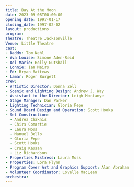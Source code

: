 ```yaml
---
title: Bay At the Moon
date: 2023-09-08T00:00:00
opening_date: 1997-01-17
closing_date: 1997-02-02
layout: productions
program:
Theatre: Theatre Jacksonville
Venue: Little Theatre
cast:
- Daddy: Tom Nehl
- Ava Louise: Simone Aden-Reid
- Del Marie: Holly Gutshall
- Lonnie: Ian Mairs
- Ed: Bryan Mattews
- Lamar: Roger Burgett
crew:
- Artistic Director: Donna Zell
- Scenic and Lighting Design: Andrew J. Way
- Assistant to the Director: Leigh Montanye
- Stage Manager: Dan Parker
- Lighting Technician: Gloria Pepe
- Sound Board Design and Operation: Scott Hooks
- Set Construction:
  - Andrea Chaknis
  - Chirs Comartie
  - Laura Moss
  - Manuel Bello
  - Gloria Pepe
  - Scott Hooks
  - Craig Kassan
  - Liz Richardson
- Properties Mistress: Laura Moss
- Properties: Lora Flynn
- Program Cover Art and Graphics Support: Alan Abraham
- Volunteer Coordinator: Lovelle MacLean
orchestra:
---
```

